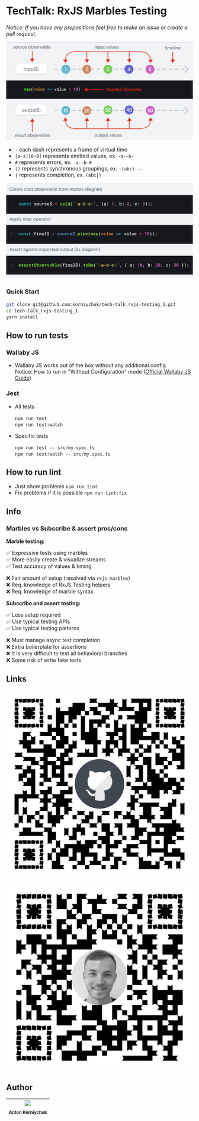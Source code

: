 # TechTalk: RxJS Marbles Testing 

*Notice: If you have any propositions feel free to make an issue or create a pull request.*

![ Diagram Example (c) Ultimate Courses -> RxJS MasterClass](resources/marble-example.png)

* `-` each dash represents a frame of virtual time
* `[a-z][0-9]` represents emitted values, ex. `-a--b-`
* `#` represents errors, ex. `-a--b-#`
* `()` represents synchronous groupings, ex. `-(abc)---`
* `|` represents completion, ex. `(abc|)`

![ Code Example (c) Ultimate Courses -> RxJS MasterClass](resources/marble-code-example.png)

### Quick Start

```bash
git clone git@github.com:korniychuk/tech-talk_rxjs-testing_1.git
cd tech-talk_rxjs-testing_1
yarn install
```

## How to run tests

### Wallaby JS

* Wallaby JS works out of the box without any additional config  
  Notice: How to run in "Without Configuration" mode ([Official Wallaby JS Guide](https://wallabyjs.com/docs/intro/config.html#automatic-configuration))

### Jest

* All tests

  `npm run test`  
  `npm run test:watch`

* Specific tests

  `npm run test -- src/my.spec.ts`  
  `npm run test:watch -- src/my.spec.ts`

## How to run lint

* Just show problems `npm run lint`
* Fix problems if it is possible `npm run lint:fix`

## Info

### Marbles vs Subscribe & assert pros/cons

**Marble testing:**  

✅ Expressive tests using marbles  
✅ More easily create & visualize streams  
✅ Test accuracy of values & timing  

❌ Fair amount of setup (resolved via `rxjs-marbles`)  
❌ Req. knowledge of RxJS Testing helpers  
❌ Req. knowledge of marble syntax  

**Subscribe and assert testing:**  

✅ Less setup required  
✅ Use typical testing APIs  
✅ Use typical testing patterns  

❌ Must manage async test completion  
❌ Extra boilerplate for assertions  
❌ It is very difficult to test all behavioral branches  
❌ Some risk of write fake tests  

## Links

[![GitHub Repository](resources/qr-git-repo.png)](https://github.com/korniychuk/tech-talk_rxjs-testing_1)  

[![GitHub Repository](resources/qr-korniychuk.pro.png)](https://www.korniychuk.pro)

## Author

| [<img src="https://www.korniychuk.pro/avatar.jpg" width="100px;"/><br /><sub>Anton Korniychuk</sub>](https://korniychuk.pro) |
| :---: |
